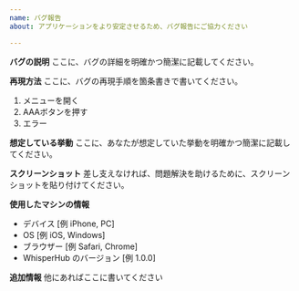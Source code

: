 ```yaml
---
name: バグ報告
about: アプリケーションをより安定させるため、バグ報告にご協力ください

---
```


**バグの説明**
ここに、バグの詳細を明確かつ簡潔に記載してください。

**再現方法**
ここに、バグの再現手順を箇条書きで書いてください。
1. メニューを開く
2. AAAボタンを押す
3. エラー

**想定している挙動**
ここに、あなたが想定していた挙動を明確かつ簡潔に記載してください。

**スクリーンショット**
差し支えなければ、問題解決を助けるために、スクリーンショットを貼り付けてください。

**使用したマシンの情報**
 - デバイス  [例 iPhone, PC]
 - OS [例 iOS, Windows]
 - ブラウザー [例 Safari, Chrome]
 - WhisperHub のバージョン [例 1.0.0]


**追加情報**
他にあればここに書いてください
